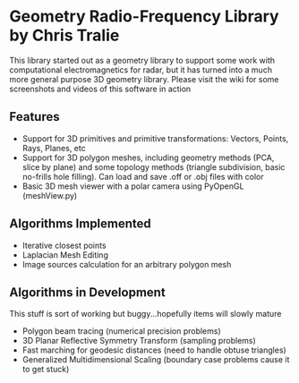 Geometry Radio-Frequency Library by Chris Tralie
===========

This library started out as a geometry library to support some work with computational electromagnetics for radar, but it has turned into a much more general purpose 3D geometry library.  Please visit the wiki for some screenshots and videos of this software in action

Features
--------------
* Support for 3D primitives and primitive transformations: Vectors, Points, Rays, Planes, etc
* Support for 3D polygon meshes, including geometry methods (PCA, slice by plane) and some topology methods (triangle subdivision, basic no-frills hole filling).  Can load and save .off or .obj files with color
* Basic 3D mesh viewer with a polar camera using PyOpenGL (meshView.py)

Algorithms Implemented
--------------
* Iterative closest points
* Laplacian Mesh Editing
* Image sources calculation for an arbitrary polygon mesh


Algorithms in Development
--------------
This stuff is sort of working but buggy...hopefully items will slowly mature

* Polygon beam tracing (numerical precision problems)
* 3D Planar Reflective Symmetry Transform (sampling problems)
* Fast marching for geodesic distances (need to handle obtuse triangles)
* Generalized Multidimensional Scaling (boundary case problems cause it to get stuck)
